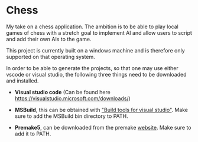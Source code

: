 # Chess

My take on a chess application.
The ambition is to be able to play local games of chess with a stretch goal to implement AI and allow users to script and add their own AIs to the game.

This project is currently built on a windows machine and is therefore only supported on that operating system.

In order to be able to generate the projects, so that one may use either vscode or visual studio, the following three things need to be downloaded and installed.
* **Visual studio code** (Can be found here https://visualstudio.microsoft.com/downloads/)

* **MSBuild**, this can be obtained with ["Build tools for visual studio"](https://aka.ms/vs/17/release/vs_BuildTools.exe). Make sure to add the MSBuild bin directory to PATH.

* **Premake5**, can be downloaded from the premake [website](https://premake.github.io/). Make sure to add it to PATH.